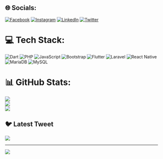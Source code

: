 
## 🌐 Socials:
[![Facebook](https://img.shields.io/badge/Facebook-%231877F2.svg?logo=Facebook&logoColor=white)](https://www.facebook.com/byron.delgado.353/) [![Instagram](https://img.shields.io/badge/Instagram-%23E4405F.svg?logo=Instagram&logoColor=white)](https://instagram.com/elbartomad) [![LinkedIn](https://img.shields.io/badge/LinkedIn-%230077B5.svg?logo=linkedin&logoColor=white)](https://www.linkedin.com/in/byron-enrique-montes-5093b512b/) [![Twitter](https://img.shields.io/badge/Twitter-%231DA1F2.svg?logo=Twitter&logoColor=white)](https://twitter.com/ByronElbartoDelgado) 

# 💻 Tech Stack:
![Dart](https://img.shields.io/badge/dart-%230175C2.svg?style=for-the-badge&logo=dart&logoColor=white) ![PHP](https://img.shields.io/badge/php-%23777BB4.svg?style=for-the-badge&logo=php&logoColor=white) ![JavaScript](https://img.shields.io/badge/javascript-%23323330.svg?style=for-the-badge&logo=javascript&logoColor=%23F7DF1E) ![Bootstrap](https://img.shields.io/badge/bootstrap-%23563D7C.svg?style=for-the-badge&logo=bootstrap&logoColor=white) ![Flutter](https://img.shields.io/badge/Flutter-%2302569B.svg?style=for-the-badge&logo=Flutter&logoColor=white) ![Laravel](https://img.shields.io/badge/laravel-%23FF2D20.svg?style=for-the-badge&logo=laravel&logoColor=white) ![React Native](https://img.shields.io/badge/react_native-%2320232a.svg?style=for-the-badge&logo=react&logoColor=%2361DAFB) ![MariaDB](https://img.shields.io/badge/MariaDB-003545?style=for-the-badge&logo=mariadb&logoColor=white) ![MySQL](https://img.shields.io/badge/mysql-%2300f.svg?style=for-the-badge&logo=mysql&logoColor=white)
# 📊 GitHub Stats:
![](https://github-readme-stats.vercel.app/api?username=bdelgado1994&theme=dark&hide_border=false&include_all_commits=false&count_private=false)<br/>
![](https://github-readme-streak-stats.herokuapp.com/?user=bdelgado1994&theme=dark&hide_border=false)<br/>
![](https://github-readme-stats.vercel.app/api/top-langs/?username=bdelgado1994&theme=dark&hide_border=false&include_all_commits=false&count_private=false&layout=compact)

## 🐦 Latest Tweet
[![](https://gtce.itsvg.in/api?username=ByronElbartoDelgado)](https://github.com/VishwaGauravIn/github-twitter-card-embed)

---
[![](https://visitcount.itsvg.in/api?id=bdelgado1994&icon=0&color=0)](https://visitcount.itsvg.in)

<!-- Proudly created with GPRM ( https://gprm.itsvg.in ) -->
